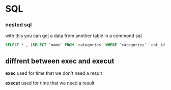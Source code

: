 # SQL

###  nested sql
with this you can get a data from another table in a commond sql
```sql
SELECT * , (SELECT `name` FROM `categories` WHERE `categories`.`cat_id`) AS `category` FROM `articles` WHERE id = ?;
```

## diffrent between exec and execut

**exec** used for time that we don't need a result

**execut** used for time that we need a result